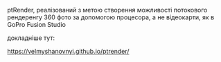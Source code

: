 ptRender, реалізований з метою створення можливості потокового рендеренгу 360 фото за допомогою процесора, а не відеокарти, як в GoPro Fusion Studio

докладніше тут:

https://velmyshanovnyi.github.io/ptrender/

